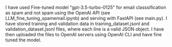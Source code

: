 I have used Fine-tuned model "gpt-3.5-turbo-0125" for email classsification as spam and not spam using the OpenAI API (see LLM_fine_tuning_spamemail.ipynb) and serving with
FastAPI (see main.py).
I have stored training and validation data in training_dataset.jsonl and validation_dataset.jsonl files, where each line is a valid JSON object.
I have then uploaded the files to OpenAI servers using OpenAI CLI and have fine tuned the model.
